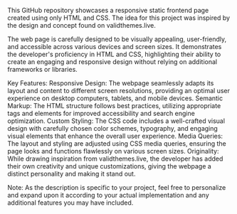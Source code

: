 This GitHub repository showcases a responsive static frontend page created using only HTML and CSS. The idea for this project was inspired by the design and concept found on validthemes.live.

The web page is carefully designed to be visually appealing, user-friendly, and accessible across various devices and screen sizes. It demonstrates the developer's proficiency in HTML and CSS, highlighting their ability to create an engaging and responsive design without relying on additional frameworks or libraries.

 Key Features:
 Responsive Design: The webpage seamlessly adapts its layout and content to different screen resolutions, providing an optimal user experience on desktop computers, tablets, and mobile devices.
 Semantic Markup: The HTML structure follows best practices, utilizing appropriate tags and elements for improved accessibility and search engine optimization.
 Custom Styling: The CSS code includes a well-crafted visual design with carefully chosen color schemes, typography, and engaging visual elements that enhance the overall user experience.
 Media Queries: The layout and styling are adjusted using CSS media queries, ensuring the page looks and functions flawlessly on various screen sizes.
 Originality: While drawing inspiration from validthemes.live, the developer has added their own creativity and unique customizations, giving the webpage a distinct personality and making it stand out.
    
Note: As the description is specific to your project, feel free to personalize and expand upon it according to your actual implementation and any additional features you may have included.
